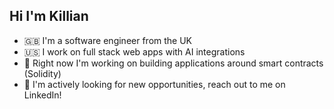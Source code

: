 ## Hi I'm Killian

- 🇬🇧 I'm a software engineer from the UK
- 🇺🇸 I work on full stack web apps with AI integrations
- 🌱 Right now I'm working on building applications around smart contracts (Solidity)
- 💬 I'm actively looking for new opportunities, reach out to me on LinkedIn!
